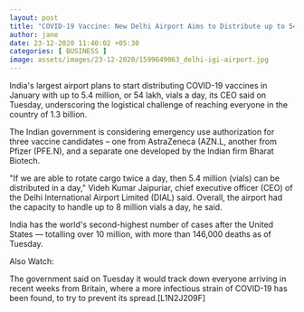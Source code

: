 ```yaml
---
layout: post
title: "COVID-19 Vaccine: New Delhi Airport Aims to Distribute up to 54 Lakh Vials Per Day in January 2021"
author: jane 
date: 23-12-2020 11:40:02 +05:30 
categories: [ BUSINESS ] 
image: assets/images/23-12-2020/1599649063_delhi-igi-airport.jpg
---
```

India's largest airport plans to start distributing COVID-19 vaccines in January with up to 5.4 million, or 54 lakh, vials a day, its CEO said on Tuesday, underscoring the logistical challenge of reaching everyone in the country of 1.3 billion.

The Indian government is considering emergency use authorization for three vaccine candidates – one from AstraZeneca (AZN.L, another from Pfizer (PFE.N), and a separate one developed by the Indian firm Bharat Biotech.

"If we are able to rotate cargo twice a day, then 5.4 million (vials) can be distributed in a day," Videh Kumar Jaipuriar, chief executive officer (CEO) of the Delhi International Airport Limited (DIAL) said. Overall, the airport had the capacity to handle up to 8 million vials a day, he said.

India has the world's second-highest number of cases after the United States — totalling over 10 million, with more than 146,000 deaths as of Tuesday.

Also Watch:

The government said on Tuesday it would track down everyone arriving in recent weeks from Britain, where a more infectious strain of COVID-19 has been found, to try to prevent its spread.[L1N2J209F]